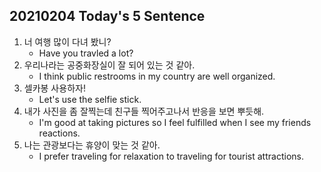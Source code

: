 ## 20210204 Today's 5 Sentence



1. 너 여행 많이 다녀 봤니?
   - Have you travled a lot?
2. 우리나라는 공중화장실이 잘 되어 있는 것 같아.
   - I think public restrooms in my country are well organized.
3. 셀카봉 사용하자!
   - Let's use the selfie stick.
4. 내가 사진을 좀 잘찍는데 친구들 찍어주고나서 반응을 보면 뿌듯해.
   - I'm good at taking pictures so I feel fulfilled when I see my friends reactions.
5. 나는 관광보다는 휴양이  맞는 것 같아.
   - I prefer traveling for relaxation to traveling for tourist attractions.

